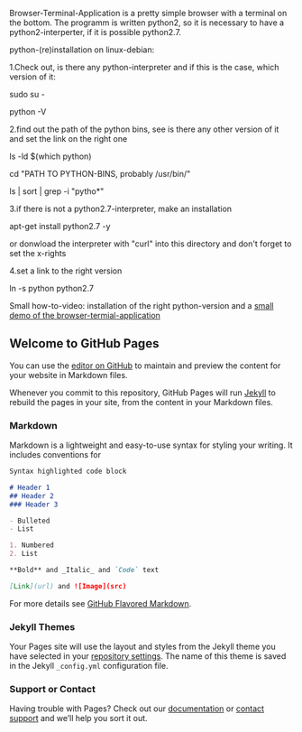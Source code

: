 Browser-Terminal-Application is a pretty simple browser with a terminal on the bottom. The programm is written python2, so it is necessary to have a python2-interperter, if it is possible python2.7.

python-(re)installation on linux-debian:

1.Check out, is there any python-interpreter and if this is the case, which version of it:

sudo su - 

python -V

2.find out the path of the python bins, see is there any other version of it and set the link on the right one

ls -ld $(which python)

cd "PATH TO PYTHON-BINS, probably /usr/bin/"

ls | sort | grep -i "pytho*"

3.if there is not a python2.7-interpreter, make an installation

apt-get install python2.7 -y

or donwload the interpreter with "curl" into this directory and don't forget to set the x-rights

4.set a link to the right version

ln -s python python2.7

Small how-to-video: installation of the right python-version and a [small demo of the browser-termial-application](http://www.green-homepages.de/#brow_term) 


## Welcome to GitHub Pages

You can use the [editor on GitHub](https://github.com/denikom72/browser-terminal-application/edit/master/README.md) to maintain and preview the content for your website in Markdown files.

Whenever you commit to this repository, GitHub Pages will run [Jekyll](https://jekyllrb.com/) to rebuild the pages in your site, from the content in your Markdown files.

### Markdown

Markdown is a lightweight and easy-to-use syntax for styling your writing. It includes conventions for

```markdown
Syntax highlighted code block

# Header 1
## Header 2
### Header 3

- Bulleted
- List

1. Numbered
2. List

**Bold** and _Italic_ and `Code` text

[Link](url) and ![Image](src)
```

For more details see [GitHub Flavored Markdown](https://guides.github.com/features/mastering-markdown/).

### Jekyll Themes

Your Pages site will use the layout and styles from the Jekyll theme you have selected in your [repository settings](https://github.com/denikom72/browser-terminal-application/settings). The name of this theme is saved in the Jekyll `_config.yml` configuration file.

### Support or Contact

Having trouble with Pages? Check out our [documentation](https://help.github.com/categories/github-pages-basics/) or [contact support](https://github.com/contact) and we’ll help you sort it out.
